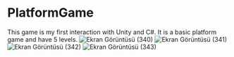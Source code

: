 # PlatformGame
This game is my first interaction with Unity and C#. It is a basic platform game and have 5 levels.
![Ekran Görüntüsü (340)](https://github.com/sevvaldiriarin/PlatformGame/assets/92711584/2ffcb39a-a768-4bd6-8251-6327d968caa7)
![Ekran Görüntüsü (341)](https://github.com/sevvaldiriarin/PlatformGame/assets/92711584/a01e8d94-3c63-46d8-b87e-7d8635dee187)
![Ekran Görüntüsü (342)](https://github.com/sevvaldiriarin/PlatformGame/assets/92711584/9f4525d7-a902-4df2-bc2b-732994a70abb)
![Ekran Görüntüsü (343)](https://github.com/sevvaldiriarin/PlatformGame/assets/92711584/69566263-fb8d-429a-bdd3-c34bb85c4cbe)
